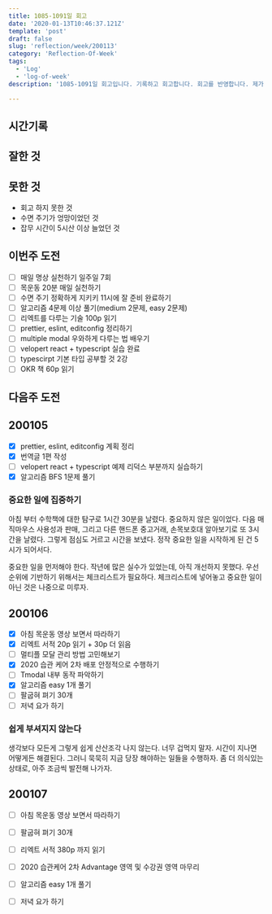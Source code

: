 ```yaml
---
title: 1085-1091일 회고
date: '2020-01-13T10:46:37.121Z'
template: 'post'
draft: false
slug: 'reflection/week/200113'
category: 'Reflection-Of-Week'
tags:
  - 'Log'
  - 'log-of-week'
description: '1085-1091일 회고입니다. 기록하고 회고합니다. 회고를 반영합니다. 제가 자라는 방식입니다.'

---
```


## 시간기록 



## 잘한 것



## 못한 것
- 회고 하지 못한 것 
- 수면 주기가 엉망이었던 것 
- 잡무 시간이 5시산 이상 늘었던 것 

## 이번주 도전
- [ ] 매일 명상 실천하기 일주일 7회
- [ ] 목운동 20분 매일 실천하기 
- [ ] 수면 주기 정확하게 지키키 11시에 잘 준비 완료하기 
- [ ] 알고리즘 4문제 이상 풀기(medium 2문제, easy 2문제) 
- [ ] 리엑트를 다루는 기술 100p 읽기 
- [ ] prettier, eslint, editconfig 정리하기 
- [ ] multiple modal 우와하게 다루는 법 배우기 
- [ ] velopert react + typescript 실습 완료
- [ ] typescirpt 기본 타입 공부할 것 2강 
- [ ] OKR 책 60p 읽기 

## 다음주 도전

## 200105
- [x] prettier, eslint, editconfig 계획 정리 
- [x] 번역글 1편 작성 
- [ ] velopert react + typescript 예제 리덕스 부분까지 실습하기 
- [x] 알고리즘 BFS 1문제 풀기 

### 중요한 일에 집중하기 

아침 부터 수학책에 대한 탐구로 1시간 30분을 날렸다. 중요하지 않은 일이었다. 다음 매직마우스 사용성과 판매, 그리고 다른 핸드폰 중고거래, 손목보호대 알아보기로 또 3시간을 날렸다. 그렇게 점심도 거르고 시간을 보냈다. 정작 중요한 일을 시작하게 된 건 5시가 되어서다. 

중요한 일을 먼저해야 한다. 작년에 많은 실수가 있었는데, 아직 개선하지 못했다. 우선순위에 기반하기 위해서는 체크리스트가 필요하다. 체크리스트에 넣어놓고 중요한 일이 아닌 것은 나중으로 미루자. 

 ## 200106
- [x] 아침 목운동 영상 보면서 따라하기 
- [x] 리엑트 서적 20p 읽기 + 30p 더 읽음
- [ ] 멀티플 모달 관리 방법 고민해보기 
- [x] 2020 습관 케어 2차 배포 안정적으로 수행하기 
- [ ] Tmodal 내부 동작 파악하기 
- [x] 알고리즘 easy 1개 풀기 
- [ ] 팔굽혀 펴기 30개 
- [ ] 저녁 요가 하기 

### 쉽게 부셔지지 않는다

생각보다 모든게 그렇게 쉽게 산산조각 나지 않는다. 너무 겁먹지 말자. 시간이 지나면 어떻게든 해결된다. 그러니 묵묵히 지금 당장 해야하는 일들을 수행하자. 좀 더 의식있는 상태로, 아주 조금씩 발전해 나가자. 

## 200107

- [ ] 아침 목운동 영상 보면서 따라하기
- [ ] 팔굽혀 펴기 30개 
- [ ] 리엑트 서적 380p 까지 읽기 
- [ ] 2020 습관케어 2차 Advantage 영역 및 수강권 영역 마무리 
- [ ] 알고리즘 easy 1개 풀기 
- [ ] 저녁 요가 하기 

